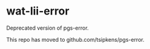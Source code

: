 # wat-lii-error

Deprecated version of pgs-error.

This repo has moved to github.com/tsipkens/pgs-error.
